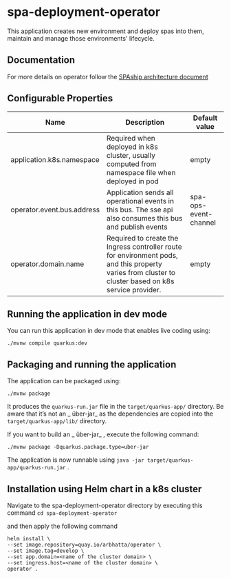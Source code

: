 # spa-deployment-operator

This
application
creates
new
environment
and
deploy
spas
into
them,
maintain
and
manage
those
environments'
lifecycle.

## Documentation

For
more
details
on
operator
follow
the [SPAship architecture document](https://spaship.io#operator)

## Configurable Properties

| Name | Description | Default value
| --- | ----------- | ----------- |
|application.k8s.namespace|Required when deployed in k8s cluster, usually computed from namespace file when deployed in pod|empty|
|operator.event.bus.address|Application sends all operational events in this bus. The sse api also consumes this bus and publish events|spa-ops-event-channel|
|operator.domain.name|Required to create the Ingress controller route for environment pods, and this property varies from cluster to cluster based on k8s service provider. |empty|

## Running the application in dev mode

You
can
run
this
application
in
dev
mode
that
enables
live
coding
using:

```shell script
./mvnw compile quarkus:dev
```

## Packaging and running the application

The
application
can
be
packaged
using:

```shell script
./mvnw package
```

It
produces
the `quarkus-run.jar`
file
in
the `target/quarkus-app/`
directory.
Be
aware
that
it’s
not
an _
über-jar_
as
the
dependencies
are
copied
into
the `target/quarkus-app/lib/`
directory.

If
you
want
to
build
an _
über-jar_
,
execute
the
following
command:

```shell script
./mvnw package -Dquarkus.package.type=uber-jar
```

The
application
is
now
runnable
using `java -jar target/quarkus-app/quarkus-run.jar`
.

## Installation using Helm chart in a k8s cluster

Navigate
to
the
spa-deployment-operator
directory
by
executing
this
command
`cd spa-deployment-operator`

and
then
apply
the
following
command

```
helm install \
--set image.repository=quay.io/arbhatta/operator \
--set image.tag=develop \
--set app.domain=<name of the cluster domain> \
--set ingress.host=<name of the cluster domain> \
operator .
```
